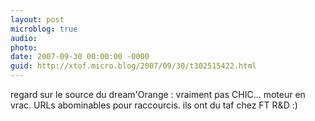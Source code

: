```yaml
---
layout: post
microblog: true
audio: 
photo: 
date: 2007-09-30 00:00:00 -0000
guid: http://xtof.micro.blog/2007/09/30/t302515422.html
---
```

regard sur le source du dream'Orange : vraiment pas CHIC... moteur en vrac. URLs abominables pour raccourcis. ils ont du taf chez FT R&amp;D :)
